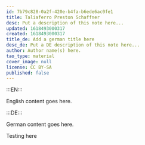 ```yaml
---
id: 7b79c828-0a2f-420e-b4fa-b6ede6ac0fe1
title: Taliaferro Preston Schaffner
desc: Put a description of this note here...
updated: 1618493000317
created: 1618493000317
title_de: Add a german title here
desc_de: Put a DE description of this note here...
author: Author name(s) here.
tao_type: material
cover_image: null
license: CC BY-SA
published: false
---
```


:::EN:::

English content goes here.

:::DE:::

German content goes here.

Testing here
